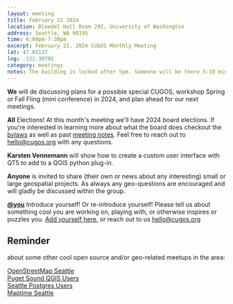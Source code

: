 ```yaml
---
layout: meeting
title: February 21 2024
location: Bloedel Hall Room 292, University of Washington
address: Seattle, WA 98195
time: 6:00pm-7:30pm
excerpt: February 21, 2024 CUGOS Monthly Meeting
lat: 47.65137
lng: -122.30795
category: meetings
notes: The building is locked after 5pm. Someone will be there 5-10 minutes until 6pm to let us in. If you see nobody around and can't access, call the phone number posted at the door to be let it. We will adjourn to the College Inn Pub for a happy hour after the meeting!
---
```

**We** will de discussing plans for a possible special CUGOS, workshop Spring or Fall Fling (mini conference) in 2024, and plan ahead for our next meetings. 

**All** Elections! At this month's meeting we'll have 2024 board elections. If you're interested in learning more about what the board does checkout the [bylaws](https://cugos.org/about/bylaw/cugos_bylaws_2016.pdf) as well as past [meeting notes](https://cugos.org/about/). Feel free to reach out to hello@cugos.org with any questions.

**Karsten Vennemann** will show how to create a custom user interface with QT5 to add to a QGIS python plug-in.

**Anyone** is invited to share (their own or news about any interesting) small or large geospatial projects. As always any geo-questions are encouraged and will gladly be discussed within the group.

**[@you](http://cugos.org/people/)** Introduce yourself! Or re-introduce yourself! Please tell us about something cool you are working on, playing with, or otherwise inspires or puzzles you. [Add yourself here.](https://github.com/cugos/cugos.github.com/blob/master/meetings/_posts/2023-3-15-cugos_monthly.md) or reach out to us hello@cugos.org

## Reminder 
about some other cool open source and/or geo-related meetups in the area:

[OpenStreetMap Seattle](https://www.meetup.com/OpenStreetMap-Seattle/)  
[Puget Sound QGIS Users](https://www.meetup.com/Puget-Sound-QGIS-Users-Group/)  
[Seattle Postgres Users](https://www.meetup.com/Seattle-Postgres/)  
[Maptime Seattle](https://www.meetup.com/MaptimeSEA/)
